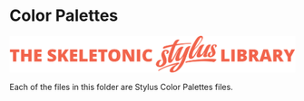 # Color Palettes

![alt text][logo]

[logo]: ../../../images/skeletonic-stylus-readme.svg "Banner representing the Skeletonic Stylus Library"

Each of the files in this folder are Stylus Color Palettes files.
